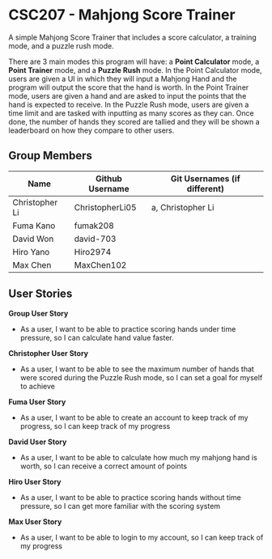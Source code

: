 # CSC207 - Mahjong Score Trainer

A simple Mahjong Score Trainer that includes a score calculator, a training mode, and a puzzle rush mode. 

There are 3 main modes this program will have: a **Point Calculator** mode, a **Point Trainer** mode, and a **Puzzle Rush** mode. In the Point Calculator mode, users are given a UI in which they will input a Mahjong Hand and the program will output the score that the hand is worth. In the Point Trainer mode, users are given a hand and are asked to input the points that the hand is expected to receive. In the Puzzle Rush mode, users are given a time limit and are tasked with inputting as many scores as they can. Once done, the number of hands they scored are tallied and they will be shown a leaderboard on how they compare to other users.

## Group Members

| Name           | Github Username | Git Usernames (if different) |
|----------------|-----------------|------------------------------|
| Christopher Li | ChristopherLi05 | a, Christopher Li            |
| Fuma Kano      | fumak208        |                              |
| David Won      | david-703       |                              |
| Hiro Yano      | Hiro2974        |                              |
| Max Chen       | MaxChen102      |                              |

## User Stories

**Group User Story**
- As a user, I want to be able to practice scoring hands under time pressure, so I can calculate hand value faster.

**Christopher User Story**
- As a user, I want to be able to see the maximum number of hands that were scored during the Puzzle Rush mode, so I can set a goal for myself to achieve

**Fuma User Story**
- As a user, I want to be able to create an account to keep track of my progress, so I can keep track of my progress

**David User Story**
- As a user, I want to be able to calculate how much my mahjong hand is worth, so I can receive a correct amount of points

**Hiro User Story**
- As a user, I want to be able to practice scoring hands without time pressure, so I can get more familiar with the scoring system

**Max User Story**
- As a user, I want to be able to login to my account, so I can keep track of my progress